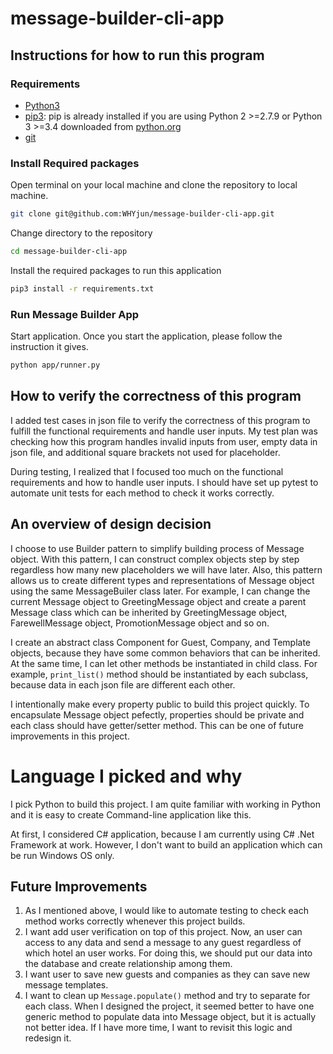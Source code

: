 # message-builder-cli-app

## Instructions for how to run this program

### Requirements

- [Python3](https://www.python.org/downloads/)
- [pip3](https://pip.pypa.io/en/stable/installing/): pip is already installed if you are using Python 2 >=2.7.9 or Python 3 >=3.4 downloaded from [python.org](https://www.python.org)
- [git](https://git-scm.com/downloads)

### Install Required packages

Open terminal on your local machine and clone the repository to local machine.

```bash
git clone git@github.com:WHYjun/message-builder-cli-app.git
```

Change directory to the repository

```bash
cd message-builder-cli-app
```

Install the required packages to run this application

```bash
pip3 install -r requirements.txt
```

### Run Message Builder App

Start application. Once you start the application, please follow the instruction it gives.

```bash
python app/runner.py
```

## How to verify the correctness of this program

I added test cases in json file to verify the correctness of this program to fulfill the functional requirements and handle user inputs. My test plan was checking how this program handles invalid inputs from user, empty data in json file, and additional square brackets not used for placeholder.

During testing, I realized that I focused too much on the functional requirements and how to handle user inputs. I should have set up pytest to automate unit tests for each method to check it works correctly.

## An overview of design decision

I choose to use Builder pattern to simplify building process of Message object. With this pattern, I can construct complex objects step by step regardless how many new placeholders we will have later. Also, this pattern allows us to create different types and representations of Message object using the same MessageBuiler class later. For example, I can change the current Message object to GreetingMessage object and create a parent Message class which can be inherited by GreetingMessage object, FarewellMessage object, PromotionMessage object and so on.

I create an abstract class Component for Guest, Company, and Template objects, because they have some common behaviors that can be inherited. At the same time, I can let other methods be instantiated in child class. For example, `print_list()` method should be instantiated by each subclass, because data in each json file are different each other.

I intentionally make every property public to build this project quickly. To encapsulate Message object pefectly, properties should be private and each class should have getter/setter method. This can be one of future improvements in this project.

# Language I picked and why

I pick Python to build this project. I am quite familiar with working in Python and it is easy to create Command-line application like this.

At first, I considered C# application, because I am currently using C# .Net Framework at work. However, I don't want to build an application which can be run Windows OS only.

## Future Improvements

1. As I mentioned above, I would like to automate testing to check each method works correctly whenever this project builds.
2. I want add user verification on top of this project. Now, an user can access to any data and send a message to any guest regardless of which hotel an user works. For doing this, we should put our data into the database and create relationship among them.
3. I want user to save new guests and companies as they can save new message templates.
4. I want to clean up `Message.populate()` method and try to separate for each class. When I designed the project, it seemed better to have one generic method to populate data into Message object, but it is actually not better idea. If I have more time, I want to revisit this logic and redesign it.
